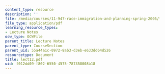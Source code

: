 ```yaml
---
content_type: resource
description: ''
file: /media/courses/11-947-race-immigration-and-planning-spring-2005/f012dd09f80265504575787358008b18_lect12.pdf
file_type: application/pdf
learning_resource_types:
- Lecture Notes
ocw_type: OCWFile
parent_title: Lecture Notes
parent_type: CourseSection
parent_uid: 55a44a1c-0972-8ab3-d3eb-e633dd64d526
resourcetype: Document
title: lect12.pdf
uid: f012dd09-f802-6550-4575-787358008b18
---
```

